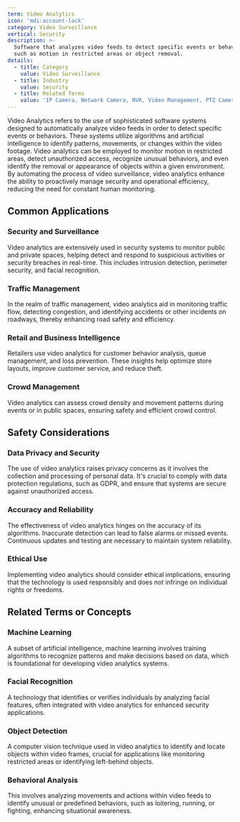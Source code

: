 ```yaml
---
term: Video Analytics
icon: 'mdi:account-lock'
category: Video Surveillance
vertical: Security
description: >-
  Software that analyzes video feeds to detect specific events or behaviors,
  such as motion in restricted areas or object removal.
details:
  - title: Category
    value: Video Surveillance
  - title: Industry
    value: Security
  - title: Related Terms
    value: 'IP Camera, Network Camera, NVR, Video Management, PTZ Camera'
---
```

Video Analytics refers to the use of sophisticated software systems designed to automatically analyze video feeds in order to detect specific events or behaviors. These systems utilize algorithms and artificial intelligence to identify patterns, movements, or changes within the video footage. Video analytics can be employed to monitor motion in restricted areas, detect unauthorized access, recognize unusual behaviors, and even identify the removal or appearance of objects within a given environment. By automating the process of video surveillance, video analytics enhance the ability to proactively manage security and operational efficiency, reducing the need for constant human monitoring.

## Common Applications

### Security and Surveillance
Video analytics are extensively used in security systems to monitor public and private spaces, helping detect and respond to suspicious activities or security breaches in real-time. This includes intrusion detection, perimeter security, and facial recognition.

### Traffic Management
In the realm of traffic management, video analytics aid in monitoring traffic flow, detecting congestion, and identifying accidents or other incidents on roadways, thereby enhancing road safety and efficiency.

### Retail and Business Intelligence
Retailers use video analytics for customer behavior analysis, queue management, and loss prevention. These insights help optimize store layouts, improve customer service, and reduce theft.

### Crowd Management
Video analytics can assess crowd density and movement patterns during events or in public spaces, ensuring safety and efficient crowd control.

## Safety Considerations

### Data Privacy and Security
The use of video analytics raises privacy concerns as it involves the collection and processing of personal data. It's crucial to comply with data protection regulations, such as GDPR, and ensure that systems are secure against unauthorized access.

### Accuracy and Reliability
The effectiveness of video analytics hinges on the accuracy of its algorithms. Inaccurate detection can lead to false alarms or missed events. Continuous updates and testing are necessary to maintain system reliability.

### Ethical Use
Implementing video analytics should consider ethical implications, ensuring that the technology is used responsibly and does not infringe on individual rights or freedoms.

## Related Terms or Concepts

### Machine Learning
A subset of artificial intelligence, machine learning involves training algorithms to recognize patterns and make decisions based on data, which is foundational for developing video analytics systems.

### Facial Recognition
A technology that identifies or verifies individuals by analyzing facial features, often integrated with video analytics for enhanced security applications.

### Object Detection
A computer vision technique used in video analytics to identify and locate objects within video frames, crucial for applications like monitoring restricted areas or identifying left-behind objects.

### Behavioral Analysis
This involves analyzing movements and actions within video feeds to identify unusual or predefined behaviors, such as loitering, running, or fighting, enhancing situational awareness.
